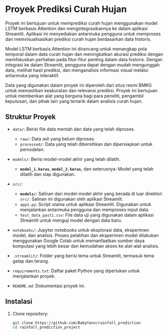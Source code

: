 # Proyek Prediksi Curah Hujan

Proyek ini bertujuan untuk memprediksi curah hujan menggunakan model LSTM berbasis Attention dan mengintegrasikannya ke dalam aplikasi Streamlit. Aplikasi ini menyediakan antarmuka pengguna untuk memproses dan memvisualisasikan prediksi curah hujan berdasarkan data historis. 

Model LSTM berbasis Attention ini dirancang untuk menangkap pola temporal dalam data curah hujan dan meningkatkan akurasi prediksi dengan memfokuskan perhatian pada fitur-fitur penting dalam data historis. Dengan integrasi ke dalam Streamlit, pengguna dapat dengan mudah mengunggah data, melihat hasil prediksi, dan menganalisis informasi visual melalui antarmuka yang interaktif.

Data yang digunakan dalam proyek ini diperoleh dari situs resmi BMKG untuk memastikan keakuratan dan relevansi prediksi. Proyek ini bertujuan untuk memberikan alat yang berguna bagi para peneliti, pengambil keputusan, dan pihak lain yang tertarik dalam analisis curah hujan.


## Struktur Proyek

- `data/`: Berisi file data mentah dan data yang telah diproses.
  - `raw/`: Data asli yang belum diproses.
  - `processed/`: Data yang telah dibersihkan dan dipersiapkan untuk pemodelan.

- `models/`: Berisi model-model akhir yang telah dilatih.
  - **`model_1.keras`**, **`model_2.keras`**, dan seterusnya: Model yang telah dilatih dan siap digunakan.

- `src/`:
  - **`models/`**: Salinan dari model-model akhir yang berada di luar direktori `src/`. Salinan ini digunakan oleh aplikasi Streamlit.
  - `app1.py`: Script utama untuk aplikasi Streamlit. Digunakan untuk menjalankan antarmuka pengguna dan memproses input data.
  - `test_data_pasti.csv`: File data uji yang digunakan dalam aplikasi Streamlit untuk menguji model dengan data baru.

- `notebooks/`: Jupyter notebooks untuk eksplorasi data, eksperimen model, dan analisis. Proses pelatihan dan eksperimen model dilakukan menggunakan Google Colab untuk memanfaatkan sumber daya komputasi yang lebih besar dan kemudahan akses ke alat-alat analisis.


- `.streamlit/`: Folder yang berisi tema untuk Streamlit, termasuk tema gelap dan terang.

- `requirements.txt`: Daftar paket Python yang diperlukan untuk menjalankan proyek.

- `README.md`: Dokumentasi proyek ini.

## Instalasi

1. Clone repository:
   ```bash
   git clone https://github.com/BabyYann/rainfall_prediction
   cd rainfall_prediction_project
